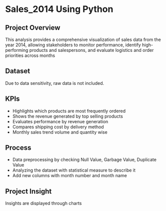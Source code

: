 # Sales_2014 Using Python
## Project Overview
This analysis provides a comprehensive visualization of sales data from the year 2014, allowing stakeholders to monitor performance, identify high-performing products and salespersons, and evaluate logistics and order priorities across months
## Dataset 
Due to data sensitivity, raw data is not included.

## KPIs
-	Highlights which products are most frequently ordered
-	Shows the revenue generated by top selling products
-	Evaluates performance by revenue generation
-	Compares shipping cost by delivery method
-	Monthly sales trend volume and quantity wise

## Process
-	Data preprocessing by checking Null Value, Garbage Value, Duplicate Value
-	Analyzing the dataset with statistical measure to describe it
-	Add new columns with month number and month name
  

## Project Insight
Insights are displayed through charts 







